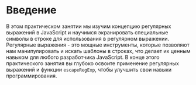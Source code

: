 # Введение

В этом практическом занятии мы изучим концепцию регулярных выражений в JavaScript и научимся экранировать специальные символы в строке для использования в регулярном выражении. Регулярные выражения - это мощные инструменты, которые позволяют нам манипулировать и искать шаблоны в строках, что делает их ценным навыком для любого разработчика JavaScript. В конце этого практического занятия вы глубоко освоите применение регулярных выражений и функции `escapeRegExp`, чтобы улучшить свои навыки программирования.
